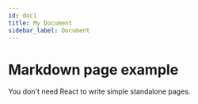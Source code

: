 ```yaml
---
id: doc1
title: My Document
sidebar_label: Document
---
```


# Markdown page example

You don't need React to write simple standalone pages.
